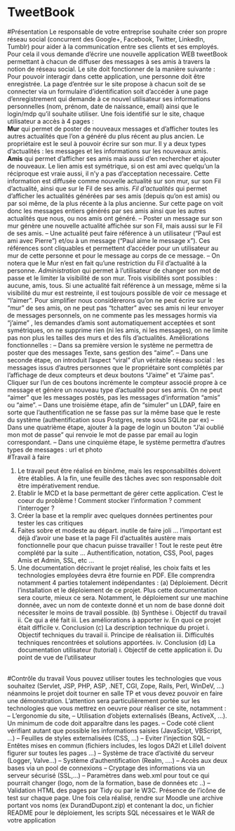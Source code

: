 # TweetBook
#Présentation
Le responsable de votre entreprise souhaite créer son propre réseau social (concurrent des Google+, Facebook, Twitter,
LinkedIn, Tumblr) pour aider à la communication entre ses clients et ses employés. Pour cela il vous demande d’écrire
une nouvelle application WEB tweetBook permettant à chacun de diffuser des messages à ses amis à travers la notion
de réseau social. Le site doit fonctionner de la manière suivante :
Pour pouvoir interagir dans cette application, une personne doit être enregistrée. La page d’entrée sur le site propose à
chacun soit de se connecter via un formulaire d’identification soit d’accéder à une page d’enregistrement qui demande à
ce nouvel utilisateur ses informations personnelles (nom, prénom, date de naissance, email) ainsi que le login/mdp qu’il
souhaite utiliser.
Une fois identifié sur le site, chaque utilisateur a accès à 4 pages :
<br>
**Mur** qui permet de poster de nouveaux messages et d’afficher toutes les autres actualités que l’on a généré du plus récent
au plus ancien. Le propriétaire est le seul à pouvoir écrire sur son mur. Il y a deux types d’actualités : les messages
et les informations sur les nouveaux amis.
<br>
**Amis** qui permet d’afficher ses amis mais aussi d’en rechercher et ajouter de nouveaux. Le lien amis est symétrique, si
on est ami avec quelqu’un la réciproque est vraie aussi, il n’y a pas d’acceptation necessaire. Cette information est
diffusée comme nouvelle actualité sur son mur, sur son Fil d’actualité, ainsi que sur le Fil de ses amis.
*Fil d’actualités* qui permet d’afficher les actualités générées par ses amis (depuis qu’on est amis) ou par soi même, de la
plus récente à la plus ancienne. Sur cette page on voit donc les messages entiers générés par ses amis ainsi que les
autres actualités que nous, ou nos amis ont généré.
– Poster un message sur son mur génère une nouvelle actualité affichée sur son Fil, mais aussi sur le Fil de ses
amis.
– Une actualité peut faire référence à un utilisateur (“Paul est ami avec Pierre”) et/ou à un message (“Paul aime le
message x”). Ces références sont cliquables et permettent d’accéder pour un utilisateur au mur de cette personne
et pour le message au corps de ce message.
– On notera que le Mur n’est en fait qu’une restriction du Fil d’actualité à la personne.
*Administration* qui permet à l’utilisateur de changer son mot de passe et le limiter la visibilité de son mur. Trois visibilités
sont possibles : aucune, amis, tous. Si une actualité fait référence à un message, même si la visibilité du mur
est restreinte, il est toujours possible de voir ce message et “l’aimer”.
Pour simplifier nous considèrerons qu’on ne peut écrire sur le “mur” de ses amis, on ne peut pas “tchatter” avec ses amis
ni leur envoyer de messages personnels, on ne commente pas les messages hormis via “j’aime” , les demandes d’amis
sont automatiquement acceptées et sont symétriques, on ne supprime rien (ni les amis, ni les messages), on ne limite pas
non plus les tailles des murs et des fils d’actualités.
Améliorations fonctionnelles :
– Dans sa première version le système ne permettra de poster que des messages Texte, sans gestion des “aime”.
– Dans une seconde étape, on introduit l’aspect “viral” d’un véritable réseau social : les messages issus d’autres personnes
que le propriétaire sont complétés par l’affichage de deux compteurs et deux boutons “J’aime” et “J’aime pas”. Cliquer
sur l’un de ces boutons incrémente le compteur associé propre à ce message et génère un nouveau type d’actualité pour
ses amis. On ne peut “aimer” que les messages postés, pas les messages d’information “amis” ou “aime”.
– Dans une troisième étape, afin de “simuler” un LDAP, faire en sorte que l’authentification ne se fasse pas sur la même
base que le reste du système (authentification sous Postgres, reste sous SQLite par ex)
– Dans une quatrième étape, ajouter à la page de login un bouton “J’ai oublié mon mot de passe” qui renvoie le mot de
passe par email au login correspondant.
– Dans une cinquième étape, le système permettra d’autres types de messages : url et photo
<br>
#Travail à faire
1. Le travail peut être réalisé en binôme, mais les responsabilités doivent être établies. A la fin, une feuille des tâches
avec son responsable doit être impérativement rendue.
2. Etablir le MCD et la base permettant de gérer cette application. C’est le coeur du problème ! Comment stocker
l’information ? comment l’interroger ?
3. Créer la base et la remplir avec quelques données pertinentes pour tester les cas critiques
4. Faites sobre et modeste au départ. inutile de faire joli ... l’important est déjà d’avoir une base et la page Fil
d’actualités austère mais fonctionnelle pour que chacun puisse travailler ! Tout le reste peut être complété par
la suite ... Authentification, notation, CSS, Pool, pages Amis et Admin, SSL, etc ...
1. Une documentation décrivant le projet réalisé, les choix faits et les technologies employées devra être fournie en
PDF. Elle comprendra notamment 4 parties totalement indépendantes :
(a) Déploiement. Décrit l’installation et le déploiement de ce projet. Plus cette documentation sera courte, mieux
ce sera. Notamment, le déploiement sur une machine donnée, avec un nom de contexte donné et un nom de
base donné doit nécessiter le moins de travail possible.
(b) Synthèse
i. Objectif du travail
ii. Ce qui a été fait
iii. Les améliorations à apporter
iv. En quoi ce projet était difficile
v. Conclusion
(c) La description technique du projet
i. Objectif techniques du travail
ii. Principe de réalisation
iii. Difficultés techniques rencontrées et solutions apportées.
iv. Conclusion
(d) La documentation utilisateur (tutorial)
i. Objectif de cette application
ii. Du point de vue de l’utilisateur
<br>
#Contrôle du travail
Vous pouvez utiliser toutes les technologies que vous souhaitez (Servlet, JSP, PHP, ASP, .NET, CGI, Zope, Rails, Perl,
WinDeV, ...) néanmoins le projet doit tourner en salle TP et vous devez pouvoir en faire une démonstration. L’attention
sera particulièrement portée sur les technologies que vous mettrez en oeuvre pour réaliser ce site, notamment :
– L’ergonomie du site,
– Utilisation d’objets externalisés (Beans, ActiveX, ...). Un minimum de code doit apparaître dans les pages.
– Code coté client vérifiant autant que possible les informations saisies (JavaScipt, VBScript, ...)
– Feuilles de styles externalisées (CSS, ...)
– Eviter l’injection SQL
– Entêtes mises en commun (fichiers includes, les logos DA2I et Lille1 doivent figurer sur toutes les pages ...)
– Système de trace d’activité du serveur (Logger, Valve...)
– Système d’authentification (Realm, ....)
– Accès aux deux bases via un pool de connexions
– Cryptage des informations via un serveur sécurisé (SSL,...)
– Paramètres dans web.xml pour tout ce qui pourrait changer (logo, nom de la formation, base de données etc ..)
– Validation HTML des pages par Tidy ou par le W3C. Présence de l’icône de test sur chaque page.
Une fois cela réalisé, rendre sur Moodle une archive portant vos noms (ex DurandDupont.zip) et contenant la doc,
un fichier README pour le déploiement, les scripts SQL nécessaires et le WAR de votre application